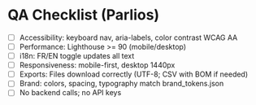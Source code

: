 # QA Checklist (Parlios)
- [ ] Accessibility: keyboard nav, aria-labels, color contrast WCAG AA
- [ ] Performance: Lighthouse >= 90 (mobile/desktop)
- [ ] i18n: FR/EN toggle updates all text
- [ ] Responsiveness: mobile-first, desktop 1440px
- [ ] Exports: Files download correctly (UTF-8; CSV with BOM if needed)
- [ ] Brand: colors, spacing, typography match brand_tokens.json
- [ ] No backend calls; no API keys
